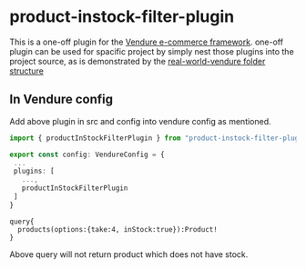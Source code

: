 # product-instock-filter-plugin
 This is a one-off plugin for the [Vendure e-commerce framework](https://www.vendure.io/).
 one-off plugin can be used for spacific project by simply nest those plugins into the project source, as is demonstrated by the [real-world-vendure folder structure](https://github.com/vendure-ecommerce/real-world-vendure)

 ## In Vendure config
 Add above plugin in src and config into vendure config as mentioned.

 ```typescript
import { productInStockFilterPlugin } from "product-instock-filter-plugin";

export const config: VendureConfig = {
  ...
  plugins: [
    ...,
    productInStockFilterPlugin
  ]
}
```

```Query
query{
  products(options:{take:4, inStock:true}):Product!
}
```
Above query will not return product which does not have stock.